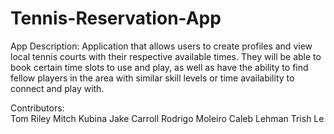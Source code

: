 # Tennis-Reservation-App
App Description: 
Application that allows users to create profiles and view local tennis courts with their respective available times. They will be able to book certain time slots to use and play, as well as have the ability to find fellow players in the area with similar skill levels or time availability to connect and play with. 

Contributors:  
  Tom Riley
  Mitch Kubina
  Jake Carroll
  Rodrigo Moleiro
  Caleb Lehman
  Trish Le


